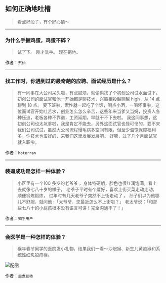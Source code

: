 ## 如何正确地吐槽

> 看点好段子，有个好心情～


 
---

### 为什么手握鸡蛋，鸡蛋不碎？

> 试了下。
> 刚才洗手。
> 现在拖地。


作者：`贺仙`

---

### 找工作时，你遇到过的最奇葩的应聘、面试经历是什么？

> 有一同事在大公司呆久啦，有点腻烦，就偷偷找了个初创公司试水面试下。
> 初创公司的面试官和他一开始都是聊技术，兴趣相投越聊越 high，从 14 点聊到 18 点。
> 要下班啦，索性就一起吃了个饭，喝点小酒，一喝坏事啦，这位面试官开始吐苦水，创业怎么怎么辛苦，这些年来当爹又当妈，投资人各种压迫，老板各种不靠谱，工资延期，早就干不下去啦。
> 我这同事想，这初创公司也太坑爹啦，我是肯定不能去，另外这面试官也怪可怜的，要不来我们公司试试，虽然大公司流程慢毛病多空间有限，但至少温饱保障福利多，你技术也蛮好的，来我们这里发展发展吧。
> 好嘛，过了几个月面试官就入职啦。


作者：`hoterran`

---

### 装逼成功是怎样一种体验？

> 小区里有一个100 多岁的老爷爷 ，身体特硬朗，脸色也很红润饱满，看上去就像七八十岁的样子。
> 老爷子平时有个爱好，喜欢上街买菜走动走动，顺便锻炼锻炼， 过年时有几天老爷子突然不上街走动了 。
> 孙子们以为他哪儿不舒服，就问他 :「太爷爷，您最近怎么不上街啦？」
> 老太爷说：「和那些七八十的小屁孩根本没有语言可讲！完全沟通不了！」


作者：`知乎用户`

---

### 会医学是一种怎样的体验？

> 猴年春节同学的医院发小礼物，结果我们一看～沙眼猴、新生儿黄疸猴和系统性红斑狼疮猴。



![配图](http://pic2.zhimg.com/70/872bb39a1238ebff1ba040fdad171ac1_b.jpg)


作者：`皿煮豆柿`